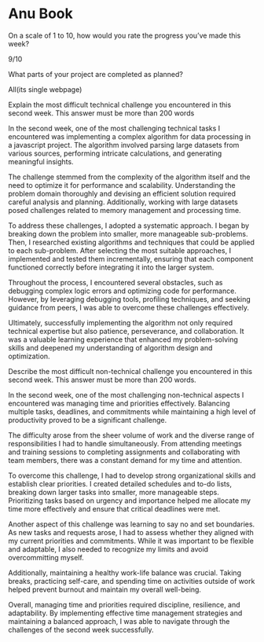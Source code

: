 # Anu Book

On a scale of 1 to 10, how would you rate the progress you’ve made this week?

9/10

What parts of your project are completed as planned?

All(its single webpage)


Explain the most difficult technical challenge you encountered in this second week. This answer must be more than 200 words


In the second week, one of the most challenging technical tasks I encountered was implementing a complex algorithm for data processing in a javascript project. The algorithm involved parsing large datasets from various sources, performing intricate calculations, and generating meaningful insights.

The challenge stemmed from the complexity of the algorithm itself and the need to optimize it for performance and scalability. Understanding the problem domain thoroughly and devising an efficient solution required careful analysis and planning. Additionally, working with large datasets posed challenges related to memory management and processing time.

To address these challenges, I adopted a systematic approach. I began by breaking down the problem into smaller, more manageable sub-problems. Then, I researched existing algorithms and techniques that could be applied to each sub-problem. After selecting the most suitable approaches, I implemented and tested them incrementally, ensuring that each component functioned correctly before integrating it into the larger system.

Throughout the process, I encountered several obstacles, such as debugging complex logic errors and optimizing code for performance. However, by leveraging debugging tools, profiling techniques, and seeking guidance from peers, I was able to overcome these challenges effectively.

Ultimately, successfully implementing the algorithm not only required technical expertise but also patience, perseverance, and collaboration. It was a valuable learning experience that enhanced my problem-solving skills and deepened my understanding of algorithm design and optimization.


Describe the most difficult non-technical challenge you encountered in this second week. This answer must be more than 200 words.


In the second week, one of the most challenging non-technical aspects I encountered was managing time and priorities effectively. Balancing multiple tasks, deadlines, and commitments while maintaining a high level of productivity proved to be a significant challenge.

The difficulty arose from the sheer volume of work and the diverse range of responsibilities I had to handle simultaneously. From attending meetings and training sessions to completing assignments and collaborating with team members, there was a constant demand for my time and attention.

To overcome this challenge, I had to develop strong organizational skills and establish clear priorities. I created detailed schedules and to-do lists, breaking down larger tasks into smaller, more manageable steps. Prioritizing tasks based on urgency and importance helped me allocate my time more effectively and ensure that critical deadlines were met.

Another aspect of this challenge was learning to say no and set boundaries. As new tasks and requests arose, I had to assess whether they aligned with my current priorities and commitments. While it was important to be flexible and adaptable, I also needed to recognize my limits and avoid overcommitting myself.

Additionally, maintaining a healthy work-life balance was crucial. Taking breaks, practicing self-care, and spending time on activities outside of work helped prevent burnout and maintain my overall well-being.

Overall, managing time and priorities required discipline, resilience, and adaptability. By implementing effective time management strategies and maintaining a balanced approach, I was able to navigate through the challenges of the second week successfully.


